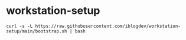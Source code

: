 # workstation-setup

```
curl -s -L https://raw.githubusercontent.com/iblogdev/workstation-setup/main/bootstrap.sh | bash
```
